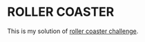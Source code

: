 # ROLLER COASTER

This is my solution of [roller coaster challenge](https://www.codeeval.com/open_challenges/156/).
